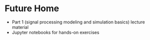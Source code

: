# Future Home

* Part 1 (signal processing modeling and simulation basics) lecture material
* Jupyter notebooks for hands-on exercises